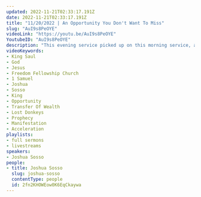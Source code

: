 ```yaml
---
updated: 2022-11-21T02:33:17.191Z
date: 2022-11-21T02:33:17.191Z
title: "11/20/2022 | An Opportunity You Don't Want To Miss"
slug: "AuI9s8PeOYE"
videoLink: "https://youtu.be/AuI9s8PeOYE"
YoutubeID: "AuI9s8PeOYE"
description: "This evening service picked up on this morning service, are we going to give up our schedule in place of Gods Schedule? He also gave a great example of how fast God could set the stage for you for victory. King Saul focused on the the will of God and he quickly chosen as king by a cast of lots.\nEven when he had had people who had no interest in him being king, God had already had a set of events unfolding. (1 Samuel Chapters 9, 10, & 11) This example shows us that once we pull ourselves out of our selfish desires of everything being on our time, God could put his plans for us in action, even accelerating or victories and goals. The opportunities are too great for us to pass up. Lets leap into God's time and get excited of what is in store for God's people and ourselves. This sermon was delivered by Joshua Sosso at Freedom Fellowship Church on November 20, 2022\n"
videoKeywords:
- King Saul
- God
- Jesus
- Freedom Fellowship Church
- 1 Samuel
- Joshua
- Sosso
- King
- Opportunity
- Transfer Of Wealth
- Lost Donkeys
- Prophecy
- Manifestation
- Acceleration 
playlists:
- full sermons
- livestreams
speakers:
- Joshua Sosso
people:
- title: Joshua Sosso
  slug: joshua-sosso
  contentType: people
  id: 2fn2KHOWEow0K6EqCkaywa
---
```

